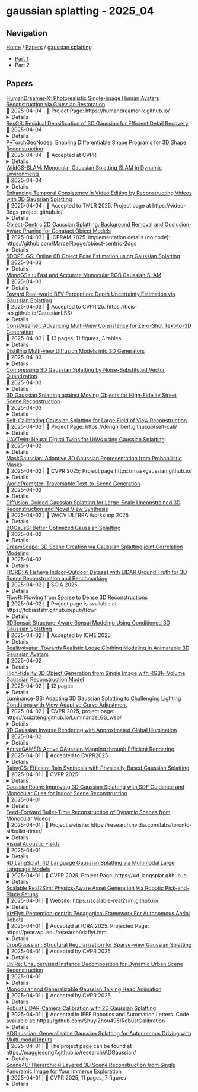 # gaussian splatting - 2025_04

## Navigation

[Home](https://arxcompass.github.io) / [Papers](https://arxcompass.github.io/papers) / [gaussian splatting](https://arxcompass.github.io/papers/gaussian_splatting)

- [Part 1](papers_1.md)
- Part 2

## Papers

<div class="paper-card">
    <div class="paper-title"><a href="http://arxiv.org/abs/2504.03536v1">HumanDreamer-X: Photorealistic Single-image Human Avatars Reconstruction via Gaussian Restoration</a></div>
    <div class="paper-meta">
      📅 2025-04-04
      | 💬 Project Page: https://humandreamer-x.github.io/
    </div>
    <details class="paper-abstract">
      Single-image human reconstruction is vital for digital human modeling applications but remains an extremely challenging task. Current approaches rely on generative models to synthesize multi-view images for subsequent 3D reconstruction and animation. However, directly generating multiple views from a single human image suffers from geometric inconsistencies, resulting in issues like fragmented or blurred limbs in the reconstructed models. To tackle these limitations, we introduce \textbf{HumanDreamer-X}, a novel framework that integrates multi-view human generation and reconstruction into a unified pipeline, which significantly enhances the geometric consistency and visual fidelity of the reconstructed 3D models. In this framework, 3D Gaussian Splatting serves as an explicit 3D representation to provide initial geometry and appearance priority. Building upon this foundation, \textbf{HumanFixer} is trained to restore 3DGS renderings, which guarantee photorealistic results. Furthermore, we delve into the inherent challenges associated with attention mechanisms in multi-view human generation, and propose an attention modulation strategy that effectively enhances geometric details identity consistency across multi-view. Experimental results demonstrate that our approach markedly improves generation and reconstruction PSNR quality metrics by 16.45% and 12.65%, respectively, achieving a PSNR of up to 25.62 dB, while also showing generalization capabilities on in-the-wild data and applicability to various human reconstruction backbone models.
    </details>
</div>
<div class="paper-card">
    <div class="paper-title"><a href="http://arxiv.org/abs/2412.07494v2">ResGS: Residual Densification of 3D Gaussian for Efficient Detail Recovery</a></div>
    <div class="paper-meta">
      📅 2025-04-04
    </div>
    <details class="paper-abstract">
      Recently, 3D Gaussian Splatting (3D-GS) has prevailed in novel view synthesis, achieving high fidelity and efficiency. However, it often struggles to capture rich details and complete geometry. Our analysis reveals that the 3D-GS densification operation lacks adaptiveness and faces a dilemma between geometry coverage and detail recovery. To address this, we introduce a novel densification operation, residual split, which adds a downscaled Gaussian as a residual. Our approach is capable of adaptively retrieving details and complementing missing geometry. To further support this method, we propose a pipeline named ResGS. Specifically, we integrate a Gaussian image pyramid for progressive supervision and implement a selection scheme that prioritizes the densification of coarse Gaussians over time. Extensive experiments demonstrate that our method achieves SOTA rendering quality. Consistent performance improvements can be achieved by applying our residual split on various 3D-GS variants, underscoring its versatility and potential for broader application in 3D-GS-based applications.
    </details>
</div>
<div class="paper-card">
    <div class="paper-title"><a href="http://arxiv.org/abs/2404.10620v2">PyTorchGeoNodes: Enabling Differentiable Shape Programs for 3D Shape Reconstruction</a></div>
    <div class="paper-meta">
      📅 2025-04-04
      | 💬 Accepted at CVPR
    </div>
    <details class="paper-abstract">
      We propose PyTorchGeoNodes, a differentiable module for reconstructing 3D objects and their parameters from images using interpretable shape programs. Unlike traditional CAD model retrieval, shape programs allow reasoning about semantic parameters, editing, and a low memory footprint. Despite their potential, shape programs for 3D scene understanding have been largely overlooked. Our key contribution is enabling gradient-based optimization by parsing shape programs, or more precisely procedural models designed in Blender, into efficient PyTorch code. While there are many possible applications of our PyTochGeoNodes, we show that a combination of PyTorchGeoNodes with genetic algorithm is a method of choice to optimize both discrete and continuous shape program parameters for 3D reconstruction and understanding of 3D object parameters. Our modular framework can be further integrated with other reconstruction algorithms, and we demonstrate one such integration to enable procedural Gaussian splatting. Our experiments on the ScanNet dataset show that our method achieves accurate reconstructions while enabling, until now, unseen level of 3D scene understanding.
    </details>
</div>
<div class="paper-card">
    <div class="paper-title"><a href="http://arxiv.org/abs/2504.03886v1">WildGS-SLAM: Monocular Gaussian Splatting SLAM in Dynamic Environments</a></div>
    <div class="paper-meta">
      📅 2025-04-04
    </div>
    <details class="paper-abstract">
      We present WildGS-SLAM, a robust and efficient monocular RGB SLAM system designed to handle dynamic environments by leveraging uncertainty-aware geometric mapping. Unlike traditional SLAM systems, which assume static scenes, our approach integrates depth and uncertainty information to enhance tracking, mapping, and rendering performance in the presence of moving objects. We introduce an uncertainty map, predicted by a shallow multi-layer perceptron and DINOv2 features, to guide dynamic object removal during both tracking and mapping. This uncertainty map enhances dense bundle adjustment and Gaussian map optimization, improving reconstruction accuracy. Our system is evaluated on multiple datasets and demonstrates artifact-free view synthesis. Results showcase WildGS-SLAM's superior performance in dynamic environments compared to state-of-the-art methods.
    </details>
</div>
<div class="paper-card">
    <div class="paper-title"><a href="http://arxiv.org/abs/2406.02541v4">Enhancing Temporal Consistency in Video Editing by Reconstructing Videos with 3D Gaussian Splatting</a></div>
    <div class="paper-meta">
      📅 2025-04-04
      | 💬 Accepted to TMLR 2025. Project page at https://video-3dgs-project.github.io/
    </div>
    <details class="paper-abstract">
      Recent advancements in zero-shot video diffusion models have shown promise for text-driven video editing, but challenges remain in achieving high temporal consistency. To address this, we introduce Video-3DGS, a 3D Gaussian Splatting (3DGS)-based video refiner designed to enhance temporal consistency in zero-shot video editors. Our approach utilizes a two-stage 3D Gaussian optimizing process tailored for editing dynamic monocular videos. In the first stage, Video-3DGS employs an improved version of COLMAP, referred to as MC-COLMAP, which processes original videos using a Masked and Clipped approach. For each video clip, MC-COLMAP generates the point clouds for dynamic foreground objects and complex backgrounds. These point clouds are utilized to initialize two sets of 3D Gaussians (Frg-3DGS and Bkg-3DGS) aiming to represent foreground and background views. Both foreground and background views are then merged with a 2D learnable parameter map to reconstruct full views. In the second stage, we leverage the reconstruction ability developed in the first stage to impose the temporal constraints on the video diffusion model. To demonstrate the efficacy of Video-3DGS on both stages, we conduct extensive experiments across two related tasks: Video Reconstruction and Video Editing. Video-3DGS trained with 3k iterations significantly improves video reconstruction quality (+3 PSNR, +7 PSNR increase) and training efficiency (x1.9, x4.5 times faster) over NeRF-based and 3DGS-based state-of-art methods on DAVIS dataset, respectively. Moreover, it enhances video editing by ensuring temporal consistency across 58 dynamic monocular videos.
    </details>
</div>
<div class="paper-card">
    <div class="paper-title"><a href="http://arxiv.org/abs/2501.08174v2">Object-Centric 2D Gaussian Splatting: Background Removal and Occlusion-Aware Pruning for Compact Object Models</a></div>
    <div class="paper-meta">
      📅 2025-04-03
      | 💬 ICPRAM 2025. Implementation details (no code): https://github.com/MarcelRogge/object-centric-2dgs
    </div>
    <details class="paper-abstract">
      Current Gaussian Splatting approaches are effective for reconstructing entire scenes but lack the option to target specific objects, making them computationally expensive and unsuitable for object-specific applications. We propose a novel approach that leverages object masks to enable targeted reconstruction, resulting in object-centric models. Additionally, we introduce an occlusion-aware pruning strategy to minimize the number of Gaussians without compromising quality. Our method reconstructs compact object models, yielding object-centric Gaussian and mesh representations that are up to 96% smaller and up to 71% faster to train compared to the baseline while retaining competitive quality. These representations are immediately usable for downstream applications such as appearance editing and physics simulation without additional processing.
    </details>
</div>
<div class="paper-card">
    <div class="paper-title"><a href="http://arxiv.org/abs/2412.01543v2">6DOPE-GS: Online 6D Object Pose Estimation using Gaussian Splatting</a></div>
    <div class="paper-meta">
      📅 2025-04-03
    </div>
    <details class="paper-abstract">
      Efficient and accurate object pose estimation is an essential component for modern vision systems in many applications such as Augmented Reality, autonomous driving, and robotics. While research in model-based 6D object pose estimation has delivered promising results, model-free methods are hindered by the high computational load in rendering and inferring consistent poses of arbitrary objects in a live RGB-D video stream. To address this issue, we present 6DOPE-GS, a novel method for online 6D object pose estimation \& tracking with a single RGB-D camera by effectively leveraging advances in Gaussian Splatting. Thanks to the fast differentiable rendering capabilities of Gaussian Splatting, 6DOPE-GS can simultaneously optimize for 6D object poses and 3D object reconstruction. To achieve the necessary efficiency and accuracy for live tracking, our method uses incremental 2D Gaussian Splatting with an intelligent dynamic keyframe selection procedure to achieve high spatial object coverage and prevent erroneous pose updates. We also propose an opacity statistic-based pruning mechanism for adaptive Gaussian density control, to ensure training stability and efficiency. We evaluate our method on the HO3D and YCBInEOAT datasets and show that 6DOPE-GS matches the performance of state-of-the-art baselines for model-free simultaneous 6D pose tracking and reconstruction while providing a 5$\times$ speedup. We also demonstrate the method's suitability for live, dynamic object tracking and reconstruction in a real-world setting.
    </details>
</div>
<div class="paper-card">
    <div class="paper-title"><a href="http://arxiv.org/abs/2504.02437v1">MonoGS++: Fast and Accurate Monocular RGB Gaussian SLAM</a></div>
    <div class="paper-meta">
      📅 2025-04-03
    </div>
    <details class="paper-abstract">
      We present MonoGS++, a novel fast and accurate Simultaneous Localization and Mapping (SLAM) method that leverages 3D Gaussian representations and operates solely on RGB inputs. While previous 3D Gaussian Splatting (GS)-based methods largely depended on depth sensors, our approach reduces the hardware dependency and only requires RGB input, leveraging online visual odometry (VO) to generate sparse point clouds in real-time. To reduce redundancy and enhance the quality of 3D scene reconstruction, we implemented a series of methodological enhancements in 3D Gaussian mapping. Firstly, we introduced dynamic 3D Gaussian insertion to avoid adding redundant Gaussians in previously well-reconstructed areas. Secondly, we introduced clarity-enhancing Gaussian densification module and planar regularization to handle texture-less areas and flat surfaces better. We achieved precise camera tracking results both on the synthetic Replica and real-world TUM-RGBD datasets, comparable to those of the state-of-the-art. Additionally, our method realized a significant 5.57x improvement in frames per second (fps) over the previous state-of-the-art, MonoGS.
    </details>
</div>
<div class="paper-card">
    <div class="paper-title"><a href="http://arxiv.org/abs/2504.01957v2">Toward Real-world BEV Perception: Depth Uncertainty Estimation via Gaussian Splatting</a></div>
    <div class="paper-meta">
      📅 2025-04-03
      | 💬 Accepted to CVPR'25. https://hcis-lab.github.io/GaussianLSS/
    </div>
    <details class="paper-abstract">
      Bird's-eye view (BEV) perception has gained significant attention because it provides a unified representation to fuse multiple view images and enables a wide range of down-stream autonomous driving tasks, such as forecasting and planning. Recent state-of-the-art models utilize projection-based methods which formulate BEV perception as query learning to bypass explicit depth estimation. While we observe promising advancements in this paradigm, they still fall short of real-world applications because of the lack of uncertainty modeling and expensive computational requirement. In this work, we introduce GaussianLSS, a novel uncertainty-aware BEV perception framework that revisits unprojection-based methods, specifically the Lift-Splat-Shoot (LSS) paradigm, and enhances them with depth un-certainty modeling. GaussianLSS represents spatial dispersion by learning a soft depth mean and computing the variance of the depth distribution, which implicitly captures object extents. We then transform the depth distribution into 3D Gaussians and rasterize them to construct uncertainty-aware BEV features. We evaluate GaussianLSS on the nuScenes dataset, achieving state-of-the-art performance compared to unprojection-based methods. In particular, it provides significant advantages in speed, running 2.5x faster, and in memory efficiency, using 0.3x less memory compared to projection-based methods, while achieving competitive performance with only a 0.4% IoU difference.
    </details>
</div>
<div class="paper-card">
    <div class="paper-title"><a href="http://arxiv.org/abs/2504.02316v1">ConsDreamer: Advancing Multi-View Consistency for Zero-Shot Text-to-3D Generation</a></div>
    <div class="paper-meta">
      📅 2025-04-03
      | 💬 13 pages, 11 figures, 3 tables
    </div>
    <details class="paper-abstract">
      Recent advances in zero-shot text-to-3D generation have revolutionized 3D content creation by enabling direct synthesis from textual descriptions. While state-of-the-art methods leverage 3D Gaussian Splatting with score distillation to enhance multi-view rendering through pre-trained text-to-image (T2I) models, they suffer from inherent view biases in T2I priors. These biases lead to inconsistent 3D generation, particularly manifesting as the multi-face Janus problem, where objects exhibit conflicting features across views. To address this fundamental challenge, we propose ConsDreamer, a novel framework that mitigates view bias by refining both the conditional and unconditional terms in the score distillation process: (1) a View Disentanglement Module (VDM) that eliminates viewpoint biases in conditional prompts by decoupling irrelevant view components and injecting precise camera parameters; and (2) a similarity-based partial order loss that enforces geometric consistency in the unconditional term by aligning cosine similarities with azimuth relationships. Extensive experiments demonstrate that ConsDreamer effectively mitigates the multi-face Janus problem in text-to-3D generation, outperforming existing methods in both visual quality and consistency.
    </details>
</div>
<div class="paper-card">
    <div class="paper-title"><a href="http://arxiv.org/abs/2504.00457v3">Distilling Multi-view Diffusion Models into 3D Generators</a></div>
    <div class="paper-meta">
      📅 2025-04-03
    </div>
    <details class="paper-abstract">
      We introduce DD3G, a formulation that Distills a multi-view Diffusion model (MV-DM) into a 3D Generator using gaussian splatting. DD3G compresses and integrates extensive visual and spatial geometric knowledge from the MV-DM by simulating its ordinary differential equation (ODE) trajectory, ensuring the distilled generator generalizes better than those trained solely on 3D data. Unlike previous amortized optimization approaches, we align the MV-DM and 3D generator representation spaces to transfer the teacher's probabilistic flow to the student, thus avoiding inconsistencies in optimization objectives caused by probabilistic sampling. The introduction of probabilistic flow and the coupling of various attributes in 3D Gaussians introduce challenges in the generation process. To tackle this, we propose PEPD, a generator consisting of Pattern Extraction and Progressive Decoding phases, which enables efficient fusion of probabilistic flow and converts a single image into 3D Gaussians within 0.06 seconds. Furthermore, to reduce knowledge loss and overcome sparse-view supervision, we design a joint optimization objective that ensures the quality of generated samples through explicit supervision and implicit verification. Leveraging existing 2D generation models, we compile 120k high-quality RGBA images for distillation. Experiments on synthetic and public datasets demonstrate the effectiveness of our method. Our project is available at: https://qinbaigao.github.io/DD3G_project/
    </details>
</div>
<div class="paper-card">
    <div class="paper-title"><a href="http://arxiv.org/abs/2504.03059v1">Compressing 3D Gaussian Splatting by Noise-Substituted Vector Quantization</a></div>
    <div class="paper-meta">
      📅 2025-04-03
    </div>
    <details class="paper-abstract">
      3D Gaussian Splatting (3DGS) has demonstrated remarkable effectiveness in 3D reconstruction, achieving high-quality results with real-time radiance field rendering. However, a key challenge is the substantial storage cost: reconstructing a single scene typically requires millions of Gaussian splats, each represented by 59 floating-point parameters, resulting in approximately 1~GB of memory. To address this challenge, we propose a compression method by building separate attribute codebooks and storing only discrete code indices. Specifically, we employ noise-substituted vector quantization technique to jointly train the codebooks and model features, ensuring consistency between gradient descent optimization and parameter discretization. Our method reduces the memory consumption efficiently (around $45\times$) while maintaining competitive reconstruction quality on standard 3D benchmark scenes. Experiments on different codebook sizes show the trade-off between compression ratio and image quality. Furthermore, the trained compressed model remains fully compatible with popular 3DGS viewers and enables faster rendering speed, making it well-suited for practical applications.
    </details>
</div>
<div class="paper-card">
    <div class="paper-title"><a href="http://arxiv.org/abs/2503.12001v3">3D Gaussian Splatting against Moving Objects for High-Fidelity Street Scene Reconstruction</a></div>
    <div class="paper-meta">
      📅 2025-04-03
    </div>
    <details class="paper-abstract">
      The accurate reconstruction of dynamic street scenes is critical for applications in autonomous driving, augmented reality, and virtual reality. Traditional methods relying on dense point clouds and triangular meshes struggle with moving objects, occlusions, and real-time processing constraints, limiting their effectiveness in complex urban environments. While multi-view stereo and neural radiance fields have advanced 3D reconstruction, they face challenges in computational efficiency and handling scene dynamics. This paper proposes a novel 3D Gaussian point distribution method for dynamic street scene reconstruction. Our approach introduces an adaptive transparency mechanism that eliminates moving objects while preserving high-fidelity static scene details. Additionally, iterative refinement of Gaussian point distribution enhances geometric accuracy and texture representation. We integrate directional encoding with spatial position optimization to optimize storage and rendering efficiency, reducing redundancy while maintaining scene integrity. Experimental results demonstrate that our method achieves high reconstruction quality, improved rendering performance, and adaptability in large-scale dynamic environments. These contributions establish a robust framework for real-time, high-precision 3D reconstruction, advancing the practicality of dynamic scene modeling across multiple applications.
    </details>
</div>
<div class="paper-card">
    <div class="paper-title"><a href="http://arxiv.org/abs/2502.09563v2">Self-Calibrating Gaussian Splatting for Large Field of View Reconstruction</a></div>
    <div class="paper-meta">
      📅 2025-04-03
      | 💬 Project Page: https://denghilbert.github.io/self-cali/
    </div>
    <details class="paper-abstract">
      In this paper, we present a self-calibrating framework that jointly optimizes camera parameters, lens distortion and 3D Gaussian representations, enabling accurate and efficient scene reconstruction. In particular, our technique enables high-quality scene reconstruction from Large field-of-view (FOV) imagery taken with wide-angle lenses, allowing the scene to be modeled from a smaller number of images. Our approach introduces a novel method for modeling complex lens distortions using a hybrid network that combines invertible residual networks with explicit grids. This design effectively regularizes the optimization process, achieving greater accuracy than conventional camera models. Additionally, we propose a cubemap-based resampling strategy to support large FOV images without sacrificing resolution or introducing distortion artifacts. Our method is compatible with the fast rasterization of Gaussian Splatting, adaptable to a wide variety of camera lens distortion, and demonstrates state-of-the-art performance on both synthetic and real-world datasets.
    </details>
</div>
<div class="paper-card">
    <div class="paper-title"><a href="http://arxiv.org/abs/2504.02158v1">UAVTwin: Neural Digital Twins for UAVs using Gaussian Splatting</a></div>
    <div class="paper-meta">
      📅 2025-04-02
    </div>
    <details class="paper-abstract">
      We present UAVTwin, a method for creating digital twins from real-world environments and facilitating data augmentation for training downstream models embedded in unmanned aerial vehicles (UAVs). Specifically, our approach focuses on synthesizing foreground components, such as various human instances in motion within complex scene backgrounds, from UAV perspectives. This is achieved by integrating 3D Gaussian Splatting (3DGS) for reconstructing backgrounds along with controllable synthetic human models that display diverse appearances and actions in multiple poses. To the best of our knowledge, UAVTwin is the first approach for UAV-based perception that is capable of generating high-fidelity digital twins based on 3DGS. The proposed work significantly enhances downstream models through data augmentation for real-world environments with multiple dynamic objects and significant appearance variations-both of which typically introduce artifacts in 3DGS-based modeling. To tackle these challenges, we propose a novel appearance modeling strategy and a mask refinement module to enhance the training of 3D Gaussian Splatting. We demonstrate the high quality of neural rendering by achieving a 1.23 dB improvement in PSNR compared to recent methods. Furthermore, we validate the effectiveness of data augmentation by showing a 2.5% to 13.7% improvement in mAP for the human detection task.
    </details>
</div>
<div class="paper-card">
    <div class="paper-title"><a href="http://arxiv.org/abs/2412.20522v2">MaskGaussian: Adaptive 3D Gaussian Representation from Probabilistic Masks</a></div>
    <div class="paper-meta">
      📅 2025-04-02
      | 💬 CVPR 2025; Project page:https://maskgaussian.github.io/
    </div>
    <details class="paper-abstract">
      While 3D Gaussian Splatting (3DGS) has demonstrated remarkable performance in novel view synthesis and real-time rendering, the high memory consumption due to the use of millions of Gaussians limits its practicality. To mitigate this issue, improvements have been made by pruning unnecessary Gaussians, either through a hand-crafted criterion or by using learned masks. However, these methods deterministically remove Gaussians based on a snapshot of the pruning moment, leading to sub-optimized reconstruction performance from a long-term perspective. To address this issue, we introduce MaskGaussian, which models Gaussians as probabilistic entities rather than permanently removing them, and utilize them according to their probability of existence. To achieve this, we propose a masked-rasterization technique that enables unused yet probabilistically existing Gaussians to receive gradients, allowing for dynamic assessment of their contribution to the evolving scene and adjustment of their probability of existence. Hence, the importance of Gaussians iteratively changes and the pruned Gaussians are selected diversely. Extensive experiments demonstrate the superiority of the proposed method in achieving better rendering quality with fewer Gaussians than previous pruning methods, pruning over 60% of Gaussians on average with only a 0.02 PSNR decline. Our code can be found at: https://github.com/kaikai23/MaskGaussian
    </details>
</div>
<div class="paper-card">
    <div class="paper-title"><a href="http://arxiv.org/abs/2504.02045v1">WorldPrompter: Traversable Text-to-Scene Generation</a></div>
    <div class="paper-meta">
      📅 2025-04-02
    </div>
    <details class="paper-abstract">
      Scene-level 3D generation is a challenging research topic, with most existing methods generating only partial scenes and offering limited navigational freedom. We introduce WorldPrompter, a novel generative pipeline for synthesizing traversable 3D scenes from text prompts. We leverage panoramic videos as an intermediate representation to model the 360{\deg} details of a scene. WorldPrompter incorporates a conditional 360{\deg} panoramic video generator, capable of producing a 128-frame video that simulates a person walking through and capturing a virtual environment. The resulting video is then reconstructed as Gaussian splats by a fast feedforward 3D reconstructor, enabling a true walkable experience within the 3D scene. Experiments demonstrate that our panoramic video generation model achieves convincing view consistency across frames, enabling high-quality panoramic Gaussian splat reconstruction and facilitating traversal over an area of the scene. Qualitative and quantitative results also show it outperforms the state-of-the-art 360{\deg} video generators and 3D scene generation models.
    </details>
</div>
<div class="paper-card">
    <div class="paper-title"><a href="http://arxiv.org/abs/2504.01960v1">Diffusion-Guided Gaussian Splatting for Large-Scale Unconstrained 3D Reconstruction and Novel View Synthesis</a></div>
    <div class="paper-meta">
      📅 2025-04-02
      | 💬 WACV ULTRRA Workshop 2025
    </div>
    <details class="paper-abstract">
      Recent advancements in 3D Gaussian Splatting (3DGS) and Neural Radiance Fields (NeRF) have achieved impressive results in real-time 3D reconstruction and novel view synthesis. However, these methods struggle in large-scale, unconstrained environments where sparse and uneven input coverage, transient occlusions, appearance variability, and inconsistent camera settings lead to degraded quality. We propose GS-Diff, a novel 3DGS framework guided by a multi-view diffusion model to address these limitations. By generating pseudo-observations conditioned on multi-view inputs, our method transforms under-constrained 3D reconstruction problems into well-posed ones, enabling robust optimization even with sparse data. GS-Diff further integrates several enhancements, including appearance embedding, monocular depth priors, dynamic object modeling, anisotropy regularization, and advanced rasterization techniques, to tackle geometric and photometric challenges in real-world settings. Experiments on four benchmarks demonstrate that GS-Diff consistently outperforms state-of-the-art baselines by significant margins.
    </details>
</div>
<div class="paper-card">
    <div class="paper-title"><a href="http://arxiv.org/abs/2504.01844v1">BOGausS: Better Optimized Gaussian Splatting</a></div>
    <div class="paper-meta">
      📅 2025-04-02
    </div>
    <details class="paper-abstract">
      3D Gaussian Splatting (3DGS) proposes an efficient solution for novel view synthesis. Its framework provides fast and high-fidelity rendering. Although less complex than other solutions such as Neural Radiance Fields (NeRF), there are still some challenges building smaller models without sacrificing quality. In this study, we perform a careful analysis of 3DGS training process and propose a new optimization methodology. Our Better Optimized Gaussian Splatting (BOGausS) solution is able to generate models up to ten times lighter than the original 3DGS with no quality degradation, thus significantly boosting the performance of Gaussian Splatting compared to the state of the art.
    </details>
</div>
<div class="paper-card">
    <div class="paper-title"><a href="http://arxiv.org/abs/2404.09227v3">DreamScape: 3D Scene Creation via Gaussian Splatting joint Correlation Modeling</a></div>
    <div class="paper-meta">
      📅 2025-04-02
    </div>
    <details class="paper-abstract">
      Recent advances in text-to-3D creation integrate the potent prior of Diffusion Models from text-to-image generation into 3D domain. Nevertheless, generating 3D scenes with multiple objects remains challenging. Therefore, we present DreamScape, a method for generating 3D scenes from text. Utilizing Gaussian Splatting for 3D representation, DreamScape introduces 3D Gaussian Guide that encodes semantic primitives, spatial transformations and relationships from text using LLMs, enabling local-to-global optimization. Progressive scale control is tailored during local object generation, addressing training instability issue arising from simple blending in the global optimization stage. Collision relationships between objects are modeled at the global level to mitigate biases in LLMs priors, ensuring physical correctness. Additionally, to generate pervasive objects like rain and snow distributed extensively across the scene, we design specialized sparse initialization and densification strategy. Experiments demonstrate that DreamScape achieves state-of-the-art performance, enabling high-fidelity, controllable 3D scene generation.
    </details>
</div>
<div class="paper-card">
    <div class="paper-title"><a href="http://arxiv.org/abs/2504.01732v1">FIORD: A Fisheye Indoor-Outdoor Dataset with LIDAR Ground Truth for 3D Scene Reconstruction and Benchmarking</a></div>
    <div class="paper-meta">
      📅 2025-04-02
      | 💬 SCIA 2025
    </div>
    <details class="paper-abstract">
      The development of large-scale 3D scene reconstruction and novel view synthesis methods mostly rely on datasets comprising perspective images with narrow fields of view (FoV). While effective for small-scale scenes, these datasets require large image sets and extensive structure-from-motion (SfM) processing, limiting scalability. To address this, we introduce a fisheye image dataset tailored for scene reconstruction tasks. Using dual 200-degree fisheye lenses, our dataset provides full 360-degree coverage of 5 indoor and 5 outdoor scenes. Each scene has sparse SfM point clouds and precise LIDAR-derived dense point clouds that can be used as geometric ground-truth, enabling robust benchmarking under challenging conditions such as occlusions and reflections. While the baseline experiments focus on vanilla Gaussian Splatting and NeRF based Nerfacto methods, the dataset supports diverse approaches for scene reconstruction, novel view synthesis, and image-based rendering.
    </details>
</div>
<div class="paper-card">
    <div class="paper-title"><a href="http://arxiv.org/abs/2504.01647v1">FlowR: Flowing from Sparse to Dense 3D Reconstructions</a></div>
    <div class="paper-meta">
      📅 2025-04-02
      | 💬 Project page is available at https://tobiasfshr.github.io/pub/flowr
    </div>
    <details class="paper-abstract">
      3D Gaussian splatting enables high-quality novel view synthesis (NVS) at real-time frame rates. However, its quality drops sharply as we depart from the training views. Thus, dense captures are needed to match the high-quality expectations of some applications, e.g. Virtual Reality (VR). However, such dense captures are very laborious and expensive to obtain. Existing works have explored using 2D generative models to alleviate this requirement by distillation or generating additional training views. These methods are often conditioned only on a handful of reference input views and thus do not fully exploit the available 3D information, leading to inconsistent generation results and reconstruction artifacts. To tackle this problem, we propose a multi-view, flow matching model that learns a flow to connect novel view renderings from possibly sparse reconstructions to renderings that we expect from dense reconstructions. This enables augmenting scene captures with novel, generated views to improve reconstruction quality. Our model is trained on a novel dataset of 3.6M image pairs and can process up to 45 views at 540x960 resolution (91K tokens) on one H100 GPU in a single forward pass. Our pipeline consistently improves NVS in sparse- and dense-view scenarios, leading to higher-quality reconstructions than prior works across multiple, widely-used NVS benchmarks.
    </details>
</div>
<div class="paper-card">
    <div class="paper-title"><a href="http://arxiv.org/abs/2504.01619v1">3DBonsai: Structure-Aware Bonsai Modeling Using Conditioned 3D Gaussian Splatting</a></div>
    <div class="paper-meta">
      📅 2025-04-02
      | 💬 Accepted by ICME 2025
    </div>
    <details class="paper-abstract">
      Recent advancements in text-to-3D generation have shown remarkable results by leveraging 3D priors in combination with 2D diffusion. However, previous methods utilize 3D priors that lack detailed and complex structural information, limiting them to generating simple objects and presenting challenges for creating intricate structures such as bonsai. In this paper, we propose 3DBonsai, a novel text-to-3D framework for generating 3D bonsai with complex structures. Technically, we first design a trainable 3D space colonization algorithm to produce bonsai structures, which are then enhanced through random sampling and point cloud augmentation to serve as the 3D Gaussian priors. We introduce two bonsai generation pipelines with distinct structural levels: fine structure conditioned generation, which initializes 3D Gaussians using a 3D structure prior to produce detailed and complex bonsai, and coarse structure conditioned generation, which employs a multi-view structure consistency module to align 2D and 3D structures. Moreover, we have compiled a unified 2D and 3D Chinese-style bonsai dataset. Our experimental results demonstrate that 3DBonsai significantly outperforms existing methods, providing a new benchmark for structure-aware 3D bonsai generation.
    </details>
</div>
<div class="paper-card">
    <div class="paper-title"><a href="http://arxiv.org/abs/2504.01559v1">RealityAvatar: Towards Realistic Loose Clothing Modeling in Animatable 3D Gaussian Avatars</a></div>
    <div class="paper-meta">
      📅 2025-04-02
    </div>
    <details class="paper-abstract">
      Modeling animatable human avatars from monocular or multi-view videos has been widely studied, with recent approaches leveraging neural radiance fields (NeRFs) or 3D Gaussian Splatting (3DGS) achieving impressive results in novel-view and novel-pose synthesis. However, existing methods often struggle to accurately capture the dynamics of loose clothing, as they primarily rely on global pose conditioning or static per-frame representations, leading to oversmoothing and temporal inconsistencies in non-rigid regions. To address this, We propose RealityAvatar, an efficient framework for high-fidelity digital human modeling, specifically targeting loosely dressed avatars. Our method leverages 3D Gaussian Splatting to capture complex clothing deformations and motion dynamics while ensuring geometric consistency. By incorporating a motion trend module and a latentbone encoder, we explicitly model pose-dependent deformations and temporal variations in clothing behavior. Extensive experiments on benchmark datasets demonstrate the effectiveness of our approach in capturing fine-grained clothing deformations and motion-driven shape variations. Our method significantly enhances structural fidelity and perceptual quality in dynamic human reconstruction, particularly in non-rigid regions, while achieving better consistency across temporal frames.
    </details>
</div>
<div class="paper-card">
    <div class="paper-title"><a href="http://arxiv.org/abs/2504.01512v1">High-fidelity 3D Object Generation from Single Image with RGBN-Volume Gaussian Reconstruction Model</a></div>
    <div class="paper-meta">
      📅 2025-04-02
      | 💬 12 pages
    </div>
    <details class="paper-abstract">
      Recently single-view 3D generation via Gaussian splatting has emerged and developed quickly. They learn 3D Gaussians from 2D RGB images generated from pre-trained multi-view diffusion (MVD) models, and have shown a promising avenue for 3D generation through a single image. Despite the current progress, these methods still suffer from the inconsistency jointly caused by the geometric ambiguity in the 2D images, and the lack of structure of 3D Gaussians, leading to distorted and blurry 3D object generation. In this paper, we propose to fix these issues by GS-RGBN, a new RGBN-volume Gaussian Reconstruction Model designed to generate high-fidelity 3D objects from single-view images. Our key insight is a structured 3D representation can simultaneously mitigate the afore-mentioned two issues. To this end, we propose a novel hybrid Voxel-Gaussian representation, where a 3D voxel representation contains explicit 3D geometric information, eliminating the geometric ambiguity from 2D images. It also structures Gaussians during learning so that the optimization tends to find better local optima. Our 3D voxel representation is obtained by a fusion module that aligns RGB features and surface normal features, both of which can be estimated from 2D images. Extensive experiments demonstrate the superiority of our methods over prior works in terms of high-quality reconstruction results, robust generalization, and good efficiency.
    </details>
</div>
<div class="paper-card">
    <div class="paper-title"><a href="http://arxiv.org/abs/2504.01503v1">Luminance-GS: Adapting 3D Gaussian Splatting to Challenging Lighting Conditions with View-Adaptive Curve Adjustment</a></div>
    <div class="paper-meta">
      📅 2025-04-02
      | 💬 CVPR 2025, project page: https://cuiziteng.github.io/Luminance_GS_web/
    </div>
    <details class="paper-abstract">
      Capturing high-quality photographs under diverse real-world lighting conditions is challenging, as both natural lighting (e.g., low-light) and camera exposure settings (e.g., exposure time) significantly impact image quality. This challenge becomes more pronounced in multi-view scenarios, where variations in lighting and image signal processor (ISP) settings across viewpoints introduce photometric inconsistencies. Such lighting degradations and view-dependent variations pose substantial challenges to novel view synthesis (NVS) frameworks based on Neural Radiance Fields (NeRF) and 3D Gaussian Splatting (3DGS). To address this, we introduce Luminance-GS, a novel approach to achieving high-quality novel view synthesis results under diverse challenging lighting conditions using 3DGS. By adopting per-view color matrix mapping and view-adaptive curve adjustments, Luminance-GS achieves state-of-the-art (SOTA) results across various lighting conditions -- including low-light, overexposure, and varying exposure -- while not altering the original 3DGS explicit representation. Compared to previous NeRF- and 3DGS-based baselines, Luminance-GS provides real-time rendering speed with improved reconstruction quality.
    </details>
</div>
<div class="paper-card">
    <div class="paper-title"><a href="http://arxiv.org/abs/2504.01358v1">3D Gaussian Inverse Rendering with Approximated Global Illumination</a></div>
    <div class="paper-meta">
      📅 2025-04-02
    </div>
    <details class="paper-abstract">
      3D Gaussian Splatting shows great potential in reconstructing photo-realistic 3D scenes. However, these methods typically bake illumination into their representations, limiting their use for physically-based rendering and scene editing. Although recent inverse rendering approaches aim to decompose scenes into material and lighting components, they often rely on simplifying assumptions that fail when editing. We present a novel approach that enables efficient global illumination for 3D Gaussians Splatting through screen-space ray tracing. Our key insight is that a substantial amount of indirect light can be traced back to surfaces visible within the current view frustum. Leveraging this observation, we augment the direct shading computed by 3D Gaussians with Monte-Carlo screen-space ray-tracing to capture one-bounce indirect illumination. In this way, our method enables realistic global illumination without sacrificing the computational efficiency and editability benefits of 3D Gaussians. Through experiments, we show that the screen-space approximation we utilize allows for indirect illumination and supports real-time rendering and editing. Code, data, and models will be made available at our project page: https://wuzirui.github.io/gs-ssr.
    </details>
</div>
<div class="paper-card">
    <div class="paper-title"><a href="http://arxiv.org/abs/2501.06897v2">ActiveGAMER: Active GAussian Mapping through Efficient Rendering</a></div>
    <div class="paper-meta">
      📅 2025-04-01
      | 💬 Accepted to CVPR2025
    </div>
    <details class="paper-abstract">
      We introduce ActiveGAMER, an active mapping system that utilizes 3D Gaussian Splatting (3DGS) to achieve high-quality, real-time scene mapping and exploration. Unlike traditional NeRF-based methods, which are computationally demanding and restrict active mapping performance, our approach leverages the efficient rendering capabilities of 3DGS, allowing effective and efficient exploration in complex environments. The core of our system is a rendering-based information gain module that dynamically identifies the most informative viewpoints for next-best-view planning, enhancing both geometric and photometric reconstruction accuracy. ActiveGAMER also integrates a carefully balanced framework, combining coarse-to-fine exploration, post-refinement, and a global-local keyframe selection strategy to maximize reconstruction completeness and fidelity. Our system autonomously explores and reconstructs environments with state-of-the-art geometric and photometric accuracy and completeness, significantly surpassing existing approaches in both aspects. Extensive evaluations on benchmark datasets such as Replica and MP3D highlight ActiveGAMER's effectiveness in active mapping tasks.
    </details>
</div>
<div class="paper-card">
    <div class="paper-title"><a href="http://arxiv.org/abs/2503.21442v2">RainyGS: Efficient Rain Synthesis with Physically-Based Gaussian Splatting</a></div>
    <div class="paper-meta">
      📅 2025-04-01
      | 💬 CVPR 2025
    </div>
    <details class="paper-abstract">
      We consider the problem of adding dynamic rain effects to in-the-wild scenes in a physically-correct manner. Recent advances in scene modeling have made significant progress, with NeRF and 3DGS techniques emerging as powerful tools for reconstructing complex scenes. However, while effective for novel view synthesis, these methods typically struggle with challenging scene editing tasks, such as physics-based rain simulation. In contrast, traditional physics-based simulations can generate realistic rain effects, such as raindrops and splashes, but they often rely on skilled artists to carefully set up high-fidelity scenes. This process lacks flexibility and scalability, limiting its applicability to broader, open-world environments. In this work, we introduce RainyGS, a novel approach that leverages the strengths of both physics-based modeling and 3DGS to generate photorealistic, dynamic rain effects in open-world scenes with physical accuracy. At the core of our method is the integration of physically-based raindrop and shallow water simulation techniques within the fast 3DGS rendering framework, enabling realistic and efficient simulations of raindrop behavior, splashes, and reflections. Our method supports synthesizing rain effects at over 30 fps, offering users flexible control over rain intensity -- from light drizzles to heavy downpours. We demonstrate that RainyGS performs effectively for both real-world outdoor scenes and large-scale driving scenarios, delivering more photorealistic and physically-accurate rain effects compared to state-of-the-art methods. Project page can be found at https://pku-vcl-geometry.github.io/RainyGS/
    </details>
</div>
<div class="paper-card">
    <div class="paper-title"><a href="http://arxiv.org/abs/2405.19671v2">GaussianRoom: Improving 3D Gaussian Splatting with SDF Guidance and Monocular Cues for Indoor Scene Reconstruction</a></div>
    <div class="paper-meta">
      📅 2025-04-01
    </div>
    <details class="paper-abstract">
      Embodied intelligence requires precise reconstruction and rendering to simulate large-scale real-world data. Although 3D Gaussian Splatting (3DGS) has recently demonstrated high-quality results with real-time performance, it still faces challenges in indoor scenes with large, textureless regions, resulting in incomplete and noisy reconstructions due to poor point cloud initialization and underconstrained optimization. Inspired by the continuity of signed distance field (SDF), which naturally has advantages in modeling surfaces, we propose a unified optimization framework that integrates neural signed distance fields (SDFs) with 3DGS for accurate geometry reconstruction and real-time rendering. This framework incorporates a neural SDF field to guide the densification and pruning of Gaussians, enabling Gaussians to model scenes accurately even with poor initialized point clouds. Simultaneously, the geometry represented by Gaussians improves the efficiency of the SDF field by piloting its point sampling. Additionally, we introduce two regularization terms based on normal and edge priors to resolve geometric ambiguities in textureless areas and enhance detail accuracy. Extensive experiments in ScanNet and ScanNet++ show that our method achieves state-of-the-art performance in both surface reconstruction and novel view synthesis.
    </details>
</div>
<div class="paper-card">
    <div class="paper-title"><a href="http://arxiv.org/abs/2412.03526v2">Feed-Forward Bullet-Time Reconstruction of Dynamic Scenes from Monocular Videos</a></div>
    <div class="paper-meta">
      📅 2025-04-01
      | 💬 Project website: https://research.nvidia.com/labs/toronto-ai/bullet-timer/
    </div>
    <details class="paper-abstract">
      Recent advancements in static feed-forward scene reconstruction have demonstrated significant progress in high-quality novel view synthesis. However, these models often struggle with generalizability across diverse environments and fail to effectively handle dynamic content. We present BTimer (short for BulletTimer), the first motion-aware feed-forward model for real-time reconstruction and novel view synthesis of dynamic scenes. Our approach reconstructs the full scene in a 3D Gaussian Splatting representation at a given target ('bullet') timestamp by aggregating information from all the context frames. Such a formulation allows BTimer to gain scalability and generalization by leveraging both static and dynamic scene datasets. Given a casual monocular dynamic video, BTimer reconstructs a bullet-time scene within 150ms while reaching state-of-the-art performance on both static and dynamic scene datasets, even compared with optimization-based approaches.
    </details>
</div>
<div class="paper-card">
    <div class="paper-title"><a href="http://arxiv.org/abs/2503.24270v2">Visual Acoustic Fields</a></div>
    <div class="paper-meta">
      📅 2025-04-01
    </div>
    <details class="paper-abstract">
      Objects produce different sounds when hit, and humans can intuitively infer how an object might sound based on its appearance and material properties. Inspired by this intuition, we propose Visual Acoustic Fields, a framework that bridges hitting sounds and visual signals within a 3D space using 3D Gaussian Splatting (3DGS). Our approach features two key modules: sound generation and sound localization. The sound generation module leverages a conditional diffusion model, which takes multiscale features rendered from a feature-augmented 3DGS to generate realistic hitting sounds. Meanwhile, the sound localization module enables querying the 3D scene, represented by the feature-augmented 3DGS, to localize hitting positions based on the sound sources. To support this framework, we introduce a novel pipeline for collecting scene-level visual-sound sample pairs, achieving alignment between captured images, impact locations, and corresponding sounds. To the best of our knowledge, this is the first dataset to connect visual and acoustic signals in a 3D context. Extensive experiments on our dataset demonstrate the effectiveness of Visual Acoustic Fields in generating plausible impact sounds and accurately localizing impact sources. Our project page is at https://yuelei0428.github.io/projects/Visual-Acoustic-Fields/.
    </details>
</div>
<div class="paper-card">
    <div class="paper-title"><a href="http://arxiv.org/abs/2503.10437v2">4D LangSplat: 4D Language Gaussian Splatting via Multimodal Large Language Models</a></div>
    <div class="paper-meta">
      📅 2025-04-01
      | 💬 CVPR 2025. Project Page: https://4d-langsplat.github.io
    </div>
    <details class="paper-abstract">
      Learning 4D language fields to enable time-sensitive, open-ended language queries in dynamic scenes is essential for many real-world applications. While LangSplat successfully grounds CLIP features into 3D Gaussian representations, achieving precision and efficiency in 3D static scenes, it lacks the ability to handle dynamic 4D fields as CLIP, designed for static image-text tasks, cannot capture temporal dynamics in videos. Real-world environments are inherently dynamic, with object semantics evolving over time. Building a precise 4D language field necessitates obtaining pixel-aligned, object-wise video features, which current vision models struggle to achieve. To address these challenges, we propose 4D LangSplat, which learns 4D language fields to handle time-agnostic or time-sensitive open-vocabulary queries in dynamic scenes efficiently. 4D LangSplat bypasses learning the language field from vision features and instead learns directly from text generated from object-wise video captions via Multimodal Large Language Models (MLLMs). Specifically, we propose a multimodal object-wise video prompting method, consisting of visual and text prompts that guide MLLMs to generate detailed, temporally consistent, high-quality captions for objects throughout a video. These captions are encoded using a Large Language Model into high-quality sentence embeddings, which then serve as pixel-aligned, object-specific feature supervision, facilitating open-vocabulary text queries through shared embedding spaces. Recognizing that objects in 4D scenes exhibit smooth transitions across states, we further propose a status deformable network to model these continuous changes over time effectively. Our results across multiple benchmarks demonstrate that 4D LangSplat attains precise and efficient results for both time-sensitive and time-agnostic open-vocabulary queries.
    </details>
</div>
<div class="paper-card">
    <div class="paper-title"><a href="http://arxiv.org/abs/2503.00370v2">Scalable Real2Sim: Physics-Aware Asset Generation Via Robotic Pick-and-Place Setups</a></div>
    <div class="paper-meta">
      📅 2025-04-01
      | 💬 Website: https://scalable-real2sim.github.io/
    </div>
    <details class="paper-abstract">
      Simulating object dynamics from real-world perception shows great promise for digital twins and robotic manipulation but often demands labor-intensive measurements and expertise. We present a fully automated Real2Sim pipeline that generates simulation-ready assets for real-world objects through robotic interaction. Using only a robot's joint torque sensors and an external camera, the pipeline identifies visual geometry, collision geometry, and physical properties such as inertial parameters. Our approach introduces a general method for extracting high-quality, object-centric meshes from photometric reconstruction techniques (e.g., NeRF, Gaussian Splatting) by employing alpha-transparent training while explicitly distinguishing foreground occlusions from background subtraction. We validate the full pipeline through extensive experiments, demonstrating its effectiveness across diverse objects. By eliminating the need for manual intervention or environment modifications, our pipeline can be integrated directly into existing pick-and-place setups, enabling scalable and efficient dataset creation. Project page (with code and data): https://scalable-real2sim.github.io/.
    </details>
</div>
<div class="paper-card">
    <div class="paper-title"><a href="http://arxiv.org/abs/2503.22876v2">VizFlyt: Perception-centric Pedagogical Framework For Autonomous Aerial Robots</a></div>
    <div class="paper-meta">
      📅 2025-04-01
      | 💬 Accepted at ICRA 2025. Projected Page: https://pear.wpi.edu/research/vizflyt.html
    </div>
    <details class="paper-abstract">
      Autonomous aerial robots are becoming commonplace in our lives. Hands-on aerial robotics courses are pivotal in training the next-generation workforce to meet the growing market demands. Such an efficient and compelling course depends on a reliable testbed. In this paper, we present VizFlyt, an open-source perception-centric Hardware-In-The-Loop (HITL) photorealistic testing framework for aerial robotics courses. We utilize pose from an external localization system to hallucinate real-time and photorealistic visual sensors using 3D Gaussian Splatting. This enables stress-free testing of autonomy algorithms on aerial robots without the risk of crashing into obstacles. We achieve over 100Hz of system update rate. Lastly, we build upon our past experiences of offering hands-on aerial robotics courses and propose a new open-source and open-hardware curriculum based on VizFlyt for the future. We test our framework on various course projects in real-world HITL experiments and present the results showing the efficacy of such a system and its large potential use cases. Code, datasets, hardware guides and demo videos are available at https://pear.wpi.edu/research/vizflyt.html
    </details>
</div>
<div class="paper-card">
    <div class="paper-title"><a href="http://arxiv.org/abs/2504.00773v1">DropGaussian: Structural Regularization for Sparse-view Gaussian Splatting</a></div>
    <div class="paper-meta">
      📅 2025-04-01
      | 💬 Accepted by CVPR 2025
    </div>
    <details class="paper-abstract">
      Recently, 3D Gaussian splatting (3DGS) has gained considerable attentions in the field of novel view synthesis due to its fast performance while yielding the excellent image quality. However, 3DGS in sparse-view settings (e.g., three-view inputs) often faces with the problem of overfitting to training views, which significantly drops the visual quality of novel view images. Many existing approaches have tackled this issue by using strong priors, such as 2D generative contextual information and external depth signals. In contrast, this paper introduces a prior-free method, so-called DropGaussian, with simple changes in 3D Gaussian splatting. Specifically, we randomly remove Gaussians during the training process in a similar way of dropout, which allows non-excluded Gaussians to have larger gradients while improving their visibility. This makes the remaining Gaussians to contribute more to the optimization process for rendering with sparse input views. Such simple operation effectively alleviates the overfitting problem and enhances the quality of novel view synthesis. By simply applying DropGaussian to the original 3DGS framework, we can achieve the competitive performance with existing prior-based 3DGS methods in sparse-view settings of benchmark datasets without any additional complexity. The code and model are publicly available at: https://github.com/DCVL-3D/DropGaussian release.
    </details>
</div>
<div class="paper-card">
    <div class="paper-title"><a href="http://arxiv.org/abs/2504.00763v1">UnIRe: Unsupervised Instance Decomposition for Dynamic Urban Scene Reconstruction</a></div>
    <div class="paper-meta">
      📅 2025-04-01
    </div>
    <details class="paper-abstract">
      Reconstructing and decomposing dynamic urban scenes is crucial for autonomous driving, urban planning, and scene editing. However, existing methods fail to perform instance-aware decomposition without manual annotations, which is crucial for instance-level scene editing.We propose UnIRe, a 3D Gaussian Splatting (3DGS) based approach that decomposes a scene into a static background and individual dynamic instances using only RGB images and LiDAR point clouds. At its core, we introduce 4D superpoints, a novel representation that clusters multi-frame LiDAR points in 4D space, enabling unsupervised instance separation based on spatiotemporal correlations. These 4D superpoints serve as the foundation for our decomposed 4D initialization, i.e., providing spatial and temporal initialization to train a dynamic 3DGS for arbitrary dynamic classes without requiring bounding boxes or object templates.Furthermore, we introduce a smoothness regularization strategy in both 2D and 3D space, further improving the temporal stability.Experiments on benchmark datasets show that our method outperforms existing methods in decomposed dynamic scene reconstruction while enabling accurate and flexible instance-level editing, making it a practical solution for real-world applications.
    </details>
</div>
<div class="paper-card">
    <div class="paper-title"><a href="http://arxiv.org/abs/2504.00665v1">Monocular and Generalizable Gaussian Talking Head Animation</a></div>
    <div class="paper-meta">
      📅 2025-04-01
      | 💬 Accepted by CVPR 2025
    </div>
    <details class="paper-abstract">
      In this work, we introduce Monocular and Generalizable Gaussian Talking Head Animation (MGGTalk), which requires monocular datasets and generalizes to unseen identities without personalized re-training. Compared with previous 3D Gaussian Splatting (3DGS) methods that requires elusive multi-view datasets or tedious personalized learning/inference, MGGtalk enables more practical and broader applications. However, in the absence of multi-view and personalized training data, the incompleteness of geometric and appearance information poses a significant challenge. To address these challenges, MGGTalk explores depth information to enhance geometric and facial symmetry characteristics to supplement both geometric and appearance features. Initially, based on the pixel-wise geometric information obtained from depth estimation, we incorporate symmetry operations and point cloud filtering techniques to ensure a complete and precise position parameter for 3DGS. Subsequently, we adopt a two-stage strategy with symmetric priors for predicting the remaining 3DGS parameters. We begin by predicting Gaussian parameters for the visible facial regions of the source image. These parameters are subsequently utilized to improve the prediction of Gaussian parameters for the non-visible regions. Extensive experiments demonstrate that MGGTalk surpasses previous state-of-the-art methods, achieving superior performance across various metrics.
    </details>
</div>
<div class="paper-card">
    <div class="paper-title"><a href="http://arxiv.org/abs/2504.00525v1">Robust LiDAR-Camera Calibration with 2D Gaussian Splatting</a></div>
    <div class="paper-meta">
      📅 2025-04-01
      | 💬 Accepted in IEEE Robotics and Automation Letters. Code available at: https://github.com/ShuyiZhou495/RobustCalibration
    </div>
    <details class="paper-abstract">
      LiDAR-camera systems have become increasingly popular in robotics recently. A critical and initial step in integrating the LiDAR and camera data is the calibration of the LiDAR-camera system. Most existing calibration methods rely on auxiliary target objects, which often involve complex manual operations, whereas targetless methods have yet to achieve practical effectiveness. Recognizing that 2D Gaussian Splatting (2DGS) can reconstruct geometric information from camera image sequences, we propose a calibration method that estimates LiDAR-camera extrinsic parameters using geometric constraints. The proposed method begins by reconstructing colorless 2DGS using LiDAR point clouds. Subsequently, we update the colors of the Gaussian splats by minimizing the photometric loss. The extrinsic parameters are optimized during this process. Additionally, we address the limitations of the photometric loss by incorporating the reprojection and triangulation losses, thereby enhancing the calibration robustness and accuracy.
    </details>
</div>
<div class="paper-card">
    <div class="paper-title"><a href="http://arxiv.org/abs/2504.00437v1">ADGaussian: Generalizable Gaussian Splatting for Autonomous Driving with Multi-modal Inputs</a></div>
    <div class="paper-meta">
      📅 2025-04-01
      | 💬 The project page can be found at https://maggiesong7.github.io/research/ADGaussian/
    </div>
    <details class="paper-abstract">
      We present a novel approach, termed ADGaussian, for generalizable street scene reconstruction. The proposed method enables high-quality rendering from single-view input. Unlike prior Gaussian Splatting methods that primarily focus on geometry refinement, we emphasize the importance of joint optimization of image and depth features for accurate Gaussian prediction. To this end, we first incorporate sparse LiDAR depth as an additional input modality, formulating the Gaussian prediction process as a joint learning framework of visual information and geometric clue. Furthermore, we propose a multi-modal feature matching strategy coupled with a multi-scale Gaussian decoding model to enhance the joint refinement of multi-modal features, thereby enabling efficient multi-modal Gaussian learning. Extensive experiments on two large-scale autonomous driving datasets, Waymo and KITTI, demonstrate that our ADGaussian achieves state-of-the-art performance and exhibits superior zero-shot generalization capabilities in novel-view shifting.
    </details>
</div>
<div class="paper-card">
    <div class="paper-title"><a href="http://arxiv.org/abs/2504.00387v1">Scene4U: Hierarchical Layered 3D Scene Reconstruction from Single Panoramic Image for Your Immerse Exploration</a></div>
    <div class="paper-meta">
      📅 2025-04-01
      | 💬 CVPR 2025, 11 pages, 7 figures
    </div>
    <details class="paper-abstract">
      The reconstruction of immersive and realistic 3D scenes holds significant practical importance in various fields of computer vision and computer graphics. Typically, immersive and realistic scenes should be free from obstructions by dynamic objects, maintain global texture consistency, and allow for unrestricted exploration. The current mainstream methods for image-driven scene construction involves iteratively refining the initial image using a moving virtual camera to generate the scene. However, previous methods struggle with visual discontinuities due to global texture inconsistencies under varying camera poses, and they frequently exhibit scene voids caused by foreground-background occlusions. To this end, we propose a novel layered 3D scene reconstruction framework from panoramic image, named Scene4U. Specifically, Scene4U integrates an open-vocabulary segmentation model with a large language model to decompose a real panorama into multiple layers. Then, we employs a layered repair module based on diffusion model to restore occluded regions using visual cues and depth information, generating a hierarchical representation of the scene. The multi-layer panorama is then initialized as a 3D Gaussian Splatting representation, followed by layered optimization, which ultimately produces an immersive 3D scene with semantic and structural consistency that supports free exploration. Scene4U outperforms state-of-the-art method, improving by 24.24% in LPIPS and 24.40% in BRISQUE, while also achieving the fastest training speed. Additionally, to demonstrate the robustness of Scene4U and allow users to experience immersive scenes from various landmarks, we build WorldVista3D dataset for 3D scene reconstruction, which contains panoramic images of globally renowned sites. The implementation code and dataset will be released at https://github.com/LongHZ140516/Scene4U .
    </details>
</div>
